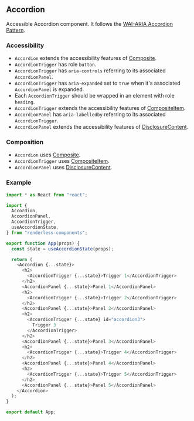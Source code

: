 ## Accordion

Accessible Accordion component. It follows the
[WAI-ARIA Accordion Pattern](https://www.w3.org/TR/wai-aria-practices-1.2/#accordion).

### Accessibility

- `Accordion` extends the accessibility features of
  [Composite](https://github.com/reakit/reakit/blob/master/docs/composite/#accessibility).
- `AccordionTrigger` has role `button`.
- `AccordionTrigger` has `aria-controls` referring to its associated
  `AccordionPanel`.
- `AccordionTrigger` has `aria-expanded` set to `true` when it's associated
  `AccordionPanel` is expanded.
- Each `AccordionTrigger` should be wrapped in an element with role `heading`.
- `AccordionTrigger` extends the accessibility features of
  [CompositeItem](https://github.com/reakit/reakit/blob/master/docs/composite/#accessibility).
- `AccordionPanel` has `aria-labelledby` referring to its associated
  `AccordionTrigger`.
- `AccordionPanel` extends the accessibility features of
  [DisclosureContent](https://github.com/reakit/reakit/blob/master/docs/disclosure).

### Composition

- `Accordion` uses
  [Composite](https://github.com/reakit/reakit/blob/master/docs/composite).
- `AccordionTrigger` uses
  [CompositeItem](https://github.com/reakit/reakit/blob/master/docs/composite).
- `AccordionPanel` uses
  [DisclosureContent](https://github.com/reakit/reakit/blob/master/docs/disclosure).

### Example

```js
import * as React from "react";

import {
  Accordion,
  AccordionPanel,
  AccordionTrigger,
  useAccordionState,
} from "renderless-components";

export function App(props) {
  const state = useAccordionState(props);

  return (
    <Accordion {...state}>
      <h2>
        <AccordionTrigger {...state}>Trigger 1</AccordionTrigger>
      </h2>
      <AccordionPanel {...state}>Panel 1</AccordionPanel>
      <h2>
        <AccordionTrigger {...state}>Trigger 2</AccordionTrigger>
      </h2>
      <AccordionPanel {...state}>Panel 2</AccordionPanel>
      <h2>
        <AccordionTrigger {...state} id="accordion3">
          Trigger 3
        </AccordionTrigger>
      </h2>
      <AccordionPanel {...state}>Panel 3</AccordionPanel>
      <h2>
        <AccordionTrigger {...state}>Trigger 4</AccordionTrigger>
      </h2>
      <AccordionPanel {...state}>Panel 4</AccordionPanel>
      <h2>
        <AccordionTrigger {...state}>Trigger 5</AccordionTrigger>
      </h2>
      <AccordionPanel {...state}>Panel 5</AccordionPanel>
    </Accordion>
  );
}

export default App;
```
